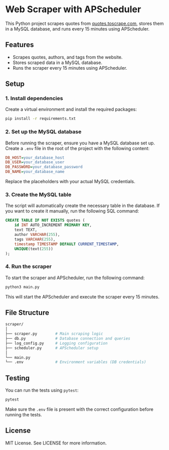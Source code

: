 # Web Scraper with APScheduler

This Python project scrapes quotes from [quotes.toscrape.com](https://quotes.toscrape.com/), stores them in a MySQL database, and runs every 15 minutes using APScheduler.

## Features

- Scrapes quotes, authors, and tags from the website.
- Stores scraped data in a MySQL database.
- Runs the scraper every 15 minutes using APScheduler.

## Setup

### 1. Install dependencies

Create a virtual environment and install the required packages:

```bash
pip install -r requirements.txt
```

### 2. Set up the MySQL database

Before running the scraper, ensure you have a MySQL database set up. Create a `.env` file in the root of the project with the following content:

```ini
DB_HOST=your_database_host
DB_USER=your_database_user
DB_PASSWORD=your_database_password
DB_NAME=your_database_name
```

Replace the placeholders with your actual MySQL credentials.

### 3. Create the MySQL table

The script will automatically create the necessary table in the database. If you want to create it manually, run the following SQL command:

```sql
CREATE TABLE IF NOT EXISTS quotes (
    id INT AUTO_INCREMENT PRIMARY KEY,
    text TEXT,
    author VARCHAR(255),
    tags VARCHAR(255),
    timestamp TIMESTAMP DEFAULT CURRENT_TIMESTAMP,
    UNIQUE(text(255))
);
```

### 4. Run the scraper

To start the scraper and APScheduler, run the following command:

```bash
python3 main.py
```

This will start the APScheduler and execute the scraper every 15 minutes.

## File Structure

```bash
scraper/
│
├── scraper.py        # Main scraping logic
├── db.py             # Database connection and queries
├── log_config.py     # Logging configuration
├── scheduler.py      # APScheduler setup
│
└── main.py 
└── .env              # Environment variables (DB credentials)
```

## Testing

You can run the tests using `pytest`:

```bash
pytest
```

Make sure the `.env` file is present with the correct configuration before running the tests.

## License

MIT License. See LICENSE for more information.

